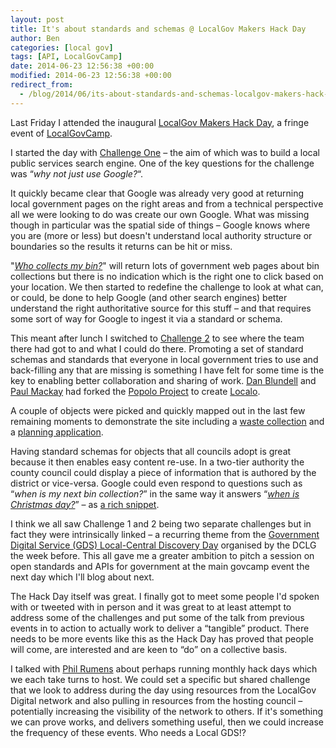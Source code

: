 ```yaml
---
layout: post
title: It's about standards and schemas @ LocalGov Makers Hack Day
author: Ben
categories: [local gov]
tags: [API, LocalGovCamp]
date: 2014-06-23 12:56:38 +00:00
modified: 2014-06-23 12:56:38 +00:00
redirect_from:
  - /blog/2014/06/its-about-standards-and-schemas-localgov-makers-hack-day/
---
```

Last Friday I attended the inaugural <a href="http://localgovdigital.info/localgov-digital-makers/localgov-makers-2014-hack-day/">LocalGov Makers Hack Day</a>, a fringe event of <a href="http://localgovdigital.info/localgovcamp/">LocalGovCamp</a>.

I started the day with <a href="http://localgovdigital.info/localgov-digital-makers/localgov-makers-2014-hack-day/hack-day-2014-challenge-one/">Challenge One</a> &#8211; the aim of which was to build a local public services search engine. One of the key questions for the challenge was &#8220;<em>why not just use Google?</em>&#8220;.

It quickly became clear that Google was already very good at returning local government pages on the right areas and from a technical perspective all we were looking to do was create our own Google. What was missing though in particular was the spatial side of things &#8211; Google knows where you are (more or less) but doesn't understand local authority structure or boundaries so the results it returns can be hit or miss.

"<em><a href="https://www.google.co.uk/search?q=who+collects+my+bin%3F">Who collects my bin?</a></em>" will return lots of government web pages about bin collections but there is no indication which is the right one to click based on your location. We then started to redefine the challenge to look at what can, or could, be done to help Google (and other search engines) better understand the right authoritative source for this stuff &#8211; and that requires some sort of way for Google to ingest it via a standard or schema.

This meant after lunch I switched to <a href="http://localgovdigital.info/localgov-digital-makers/localgov-makers-2014-hack-day/hack-day-2014-challenge-two/">Challenge 2</a> to see where the team there had got to and what I could do there. Promoting a set of standard schemas and standards that everyone in local government tries to use and back-filling any that are missing is something I have felt for some time is the key to enabling better collaboration and sharing of work. <a href="https://twitter.com/danblundell">Dan Blundell</a> and <a href="https://twitter.com/pmackay">Paul Mackay</a> had forked the <a href="http://popoloproject.com/">Popolo Project</a> to create <a href="http://localgovdigital.github.io/localo/">Localo</a>.

A couple of objects were picked and quickly mapped out in the last few remaining moments to demonstrate the site including a <a href="http://localgovdigital.github.io/localo/specs/waste-collection.html">waste collection</a> and a <a href="http://localgovdigital.github.io/localo/specs/planning-application.html">planning application</a>.

Having standard schemas for objects that all councils adopt is great because it then enables easy content re-use. In a two-tier authority the county council could display a piece of information that is authored by the district or vice-versa. Google could even respond to questions such as &#8220;<em>when is my next bin collection?</em>&#8221; in the same way it answers &#8220;<a href="https://www.google.co.uk/webhp?#q=when+is+christmas+day"><em>when is Christmas day?</em></a>&#8221; &#8211; as <a href="https://support.google.com/webmasters/answer/99170?hl=en">a rich snippet</a>.

I think we all saw Challenge 1 and 2 being two separate challenges but in fact they were intrinsically linked &#8211; a recurring theme from the <a href="http://www.localdirect.gov.uk/event/government-digital-service-gds-local-central-discovery-day/">Government Digital Service (GDS) Local-Central Discovery Day</a> organised by the DCLG the week before. This all gave me a greater ambition to pitch a session on open standards and APIs for government at the main govcamp event the next day which I'll blog about next.

The Hack Day itself was great. I finally got to meet some people I'd spoken with or tweeted with in person and it was great to at least attempt to address some of the challenges and put some of the talk from previous events in to action to actually work to deliver a &#8220;tangible&#8221; product. There needs to be more events like this as the Hack Day has proved that people will come, are interested and are keen to &#8220;do&#8221; on a collective basis.

I talked with <a href="https://twitter.com/PhilRumens">Phil Rumens</a> about perhaps running monthly hack days which we each take turns to host. We could set a specific but shared challenge that we look to address during the day using resources from the LocalGov Digital network and also pulling in resources from the hosting council &#8211; potentially increasing the visibility of the network to others. If it's something we can prove works, and delivers something useful, then we could increase the frequency of these events. Who needs a Local GDS!?
